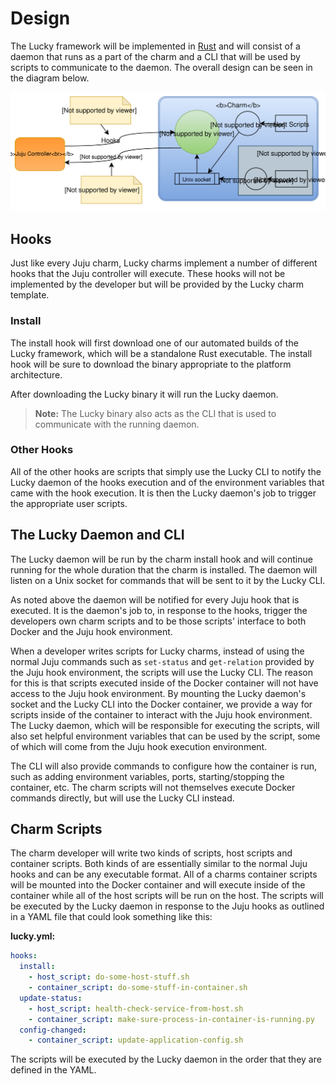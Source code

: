 # Design

The Lucky framework will be implemented in [Rust] and will consist of a daemon that runs as a part of the charm and a CLI that will be used by scripts to communicate to the daemon. The overall design can be seen in the diagram below.

![charm-framework-diagram](./assets/lucky-framework.svg)

[rust]: https://www.rust-lang.org/

## Hooks

Just like every Juju charm, Lucky charms implement a number of different hooks that the Juju controller will execute. These hooks will not be implemented by the developer but will be provided by the Lucky charm template.

### Install

The install hook will first download one of our automated builds of the Lucky framework, which will be a standalone Rust executable. The install hook will be sure to download the binary appropriate to the platform architecture.

After downloading the Lucky binary it will run the Lucky daemon.

> **Note:** The Lucky binary also acts as the CLI that is used to communicate with the running daemon.

### Other Hooks

All of the other hooks are scripts that simply use the Lucky CLI to notify the Lucky daemon of the hooks execution and of the environment variables that came with the hook execution. It is then the Lucky daemon's job to trigger the appropriate user scripts.

## The Lucky Daemon and CLI

The Lucky daemon will be run by the charm install hook and will continue running for the whole duration that the charm is installed. The daemon will listen on a Unix socket for commands that will be sent to it by the Lucky CLI.

As noted above the daemon will be notified for every Juju hook that is executed. It is the daemon's job to, in response to the hooks, trigger the developers own charm scripts and to be those scripts' interface to both Docker and the Juju hook environment.

When a developer writes scripts for Lucky charms, instead of using the normal Juju commands such as `set-status` and `get-relation` provided by the Juju hook environment, the scripts will use the Lucky CLI. The reason for this is that scripts executed inside of the Docker container will not have access to the Juju hook environment. By mounting the Lucky daemon's socket and the Lucky CLI into the Docker container, we provide a way for scripts inside of the container to interact with the Juju hook environment. The Lucky daemon, which will be responsible for executing the scripts, will also set helpful environment variables that can be used by the script, some of which will come from the Juju hook execution environment.

The CLI will also provide commands to configure how the container is run, such as adding environment variables, ports, starting/stopping the container, etc. The charm scripts will not themselves execute Docker commands directly, but will use the Lucky CLI instead.

## Charm Scripts

The charm developer will write two kinds of scripts, host scripts and container scripts. Both kinds of are essentially similar to the normal Juju hooks and can be any executable format. All of a charms container scripts will be mounted into the Docker container and will execute inside of the container while all of the host scripts will be run on the host. The scripts will be executed by the Lucky daemon in response to the Juju hooks as outlined in a YAML file that could look something like this:

**lucky.yml:**
```yaml
hooks:
  install:
    - host_script: do-some-host-stuff.sh
    - container_script: do-some-stuff-in-container.sh
  update-status:
    - host_script: health-check-service-from-host.sh
    - container_script: make-sure-process-in-container-is-running.py
  config-changed:
    - container_script: update-application-config.sh
```

The scripts will be executed by the Lucky daemon in the order that they are defined in the YAML.
